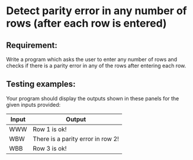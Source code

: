 # Detect parity error in any number of rows (after each row is entered)

## Requirement:

Write a program which asks the user to enter any number of rows and checks if
there is a parity error in any of the rows after entering each row.

## Testing examples:

Your program should display the outputs shown in these panels for the given
inputs provided:

| Input | Output                            |
| ----- | --------------------------------- |
| WWW   | Row 1 is ok!                      |
| WBW   | There is a parity error in row 2! |
| WBB   | Row 3 is ok!                      |
